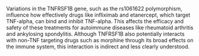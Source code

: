 Variations in the TNFRSF1B gene, such as the rs1061622 polymorphism, influence how effectively drugs like infliximab and etanercept, which target TNF-alpha, can bind and inhibit TNF-alpha. This affects the efficacy and safety of these treatments for autoimmune diseases like rheumatoid arthritis and ankylosing spondylitis. Although TNFRSF1B also potentially interacts with non-TNF targeting drugs such as morphine through its broad effects on the immune system, this interaction is indirect and less clearly understood.